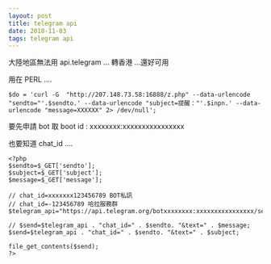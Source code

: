 ```yaml
---
layout: post
title: telegram api
date: 2018-11-03
tags: telegram api
---
```


大陸地區無法用 api.telegram ... 轉香港 ...還好可用

用在 PERL .... 
```
$do = 'curl -G  "http://207.148.73.58:16888/z.php" --data-urlencode "sendto="'.$sendto.' --data-urlencode "subject=提醒："'.$inpn.' --data-urlencode "message=XXXXXX" 2> /dev/null';
```

要先申請 bot 取 boot id : xxxxxxxx:xxxxxxxxxxxxxxxx

也要知道 chat_id ....
```
<?php
$sendto=$_GET['sendto'];
$subject=$_GET['subject'];
$message=$_GET['message'];

// chat_id=xxxxxxx123456789 BOT私訊
// chat_id=-123456789 哈拉服務群
$telegram_api="https://api.telegram.org/botxxxxxxxx:xxxxxxxxxxxxxxxx/sendMessage?";

// $send=$telegram_api . "chat_id=" . $sendto. "&text=" . $message;
$send=$telegram_api . "chat_id=" . $sendto. "&text=" . $subject;

file_get_contents($send);
?>

```
